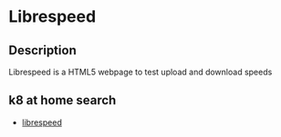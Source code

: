 # Librespeed

## Description

Librespeed is a HTML5 webpage to test upload and download speeds

## k8 at home search

- [librespeed](https://nanne.dev/k8s-at-home-search/#/librespeed)
